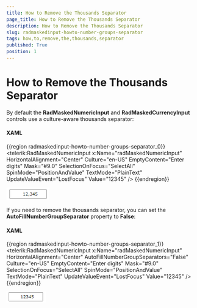 ```yaml
---
title: How to Remove the Thousands Separator
page_title: How to Remove the Thousands Separator
description: How to Remove the Thousands Separator
slug: radmaskedinput-howto-number-groups-separator
tags: how,to,remove,the,thousands,separator
published: True
position: 1
---
```


# How to Remove the Thousands Separator

By default the __RadMaskedNumericInput__ and __RadMaskedCurrencyInput__ controls use a culture-aware thousands separator:

#### __XAML__
{{region radmaskedinput-howto-number-groups-separator_0}}
    <telerik:RadMaskedNumericInput x:Name="radMaskedNumericInput" 
                                   HorizontalAlignment="Center"
                                   Culture="en-US"
                                   EmptyContent="Enter digits"
                                   Mask="#9.0"
                                   SelectionOnFocus="SelectAll"
                                   SpinMode="PositionAndValue"
                                   TextMode="PlainText"
                                   UpdateValueEvent="LostFocus"
                                   Value="12345" />
{{endregion}}

![](images/radmaskedinput_howto_thousands_separator.png)

If you need to remove the thousands separator, you can set the __AutoFillNumberGroupSeparator__ property to __False__:

#### __XAML__
{{region radmaskedinput-howto-number-groups-separator_1}}
    <telerik:RadMaskedNumericInput x:Name="radMaskedNumericInput" 
                                   HorizontalAlignment="Center"
                                   AutoFillNumberGroupSeparators="False"
                                   Culture="en-US"
                                   EmptyContent="Enter digits"
                                   Mask="#9.0"
                                   SelectionOnFocus="SelectAll"
                                   SpinMode="PositionAndValue"
                                   TextMode="PlainText"
                                   UpdateValueEvent="LostFocus"
                                   Value="12345" />
{{endregion}}

![](images/radmaskedinput_howto_remove_thousands_separator.png)